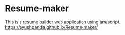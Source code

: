 # Resume-maker
This is a resume builder web application using javascript.
https://ayushpandia.github.io/Resume-maker/
